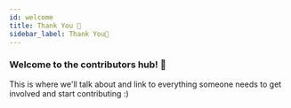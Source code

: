 ```yaml
---
id: welcome
title: Thank You 🎉
sidebar_label: Thank You🎉
---
```


### Welcome to the contributors hub! 🎉

This is where we'll talk about and link to everything someone needs to get involved and start contributing :)
